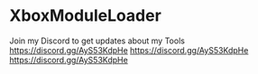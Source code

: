 # XboxModuleLoader

Join my Discord to get updates about my Tools
https://discord.gg/AyS53KdpHe
https://discord.gg/AyS53KdpHe
https://discord.gg/AyS53KdpHe
